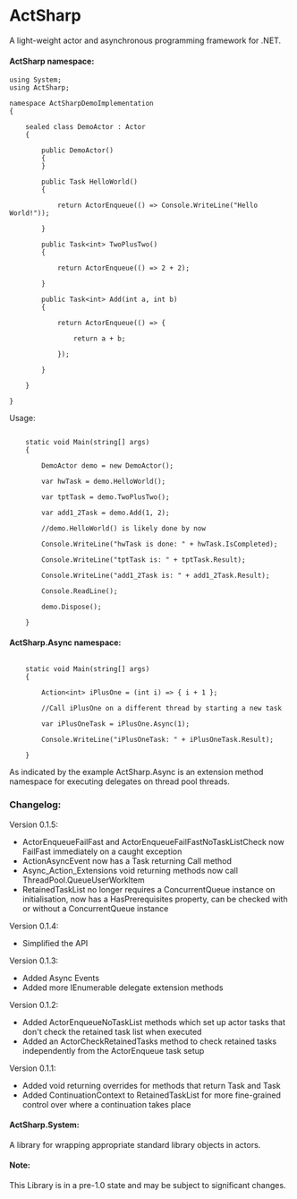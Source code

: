 # ActSharp

A light-weight actor and asynchronous programming framework for .NET.

#### ActSharp namespace:

```
using System;
using ActSharp;

namespace ActSharpDemoImplementation
{

	sealed class DemoActor : Actor
	{

		public DemoActor()
		{
		}

		public Task HelloWorld()
		{

			return ActorEnqueue(() => Console.WriteLine("Hello World!"));

		}

		public Task<int> TwoPlusTwo()
		{

			return ActorEnqueue(() => 2 + 2);

		}

		public Task<int> Add(int a, int b)
		{

			return ActorEnqueue(() => {

				return a + b;

			});

		}

	}

}
```

Usage:

```

	static void Main(string[] args)
	{

		DemoActor demo = new DemoActor();

		var hwTask = demo.HelloWorld();

		var tptTask = demo.TwoPlusTwo();

		var add1_2Task = demo.Add(1, 2);

		//demo.HelloWorld() is likely done by now

		Console.WriteLine("hwTask is done: " + hwTask.IsCompleted);

		Console.WriteLine("tptTask is: " + tptTask.Result);

		Console.WriteLine("add1_2Task is: " + add1_2Task.Result);

		Console.ReadLine();

		demo.Dispose();

	}

```

#### ActSharp.Async namespace:

```

	static void Main(string[] args)
	{

		Action<int> iPlusOne = (int i) => { i + 1 };

		//Call iPlusOne on a different thread by starting a new task

		var iPlusOneTask = iPlusOne.Async(1);

		Console.WriteLine("iPlusOneTask: " + iPlusOneTask.Result);

	}

```

As indicated by the example ActSharp.Async is an extension method namespace for executing delegates on thread pool threads.



### Changelog:

Version 0.1.5:

* ActorEnqueueFailFast and ActorEnqueueFailFastNoTaskListCheck now FailFast immediately on a caught exception
* ActionAsyncEvent now has a Task returning Call method
* Async_Action_Extensions void returning methods now call ThreadPool.QueueUserWorkItem
* RetainedTaskList no longer requires a ConcurrentQueue<Task> instance on initialisation, now has a HasPrerequisites property, can be checked with or without a ConcurrentQueue<Task> instance

Version 0.1.4:

* Simplified the API

Version 0.1.3:

* Added Async Events
* Added more IEnumerable delegate extension methods

Version 0.1.2:

* Added ActorEnqueueNoTaskList methods which set up actor tasks that don't check the retained task list when executed
* Added an ActorCheckRetainedTasks method to check retained tasks independently from the ActorEnqueue task setup

Version 0.1.1:

* Added void returning overrides for methods that return Task and Task
* Added ContinuationContext to RetainedTaskList for more fine-grained control over where a continuation takes place



#### ActSharp.System:

A library for wrapping appropriate standard library objects in actors.



#### Note:

This Library is in a pre-1.0 state and may be subject to significant changes. 


